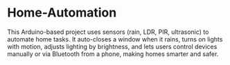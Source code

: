# Home-Automation
This Arduino-based project uses sensors (rain, LDR, PIR, ultrasonic) to automate home tasks. It auto-closes a window when it rains, turns on lights with motion, adjusts lighting by brightness, and lets users control devices manually or via Bluetooth from a phone, making homes smarter and safer.
